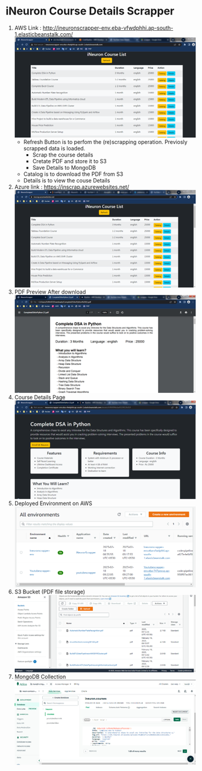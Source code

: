 # iNeuron Course Details Scrapper
1. AWS Link : http://ineuronscrapper-env.eba-vfwdphhi.ap-south-1.elasticbeanstalk.com/
    ![Home Page on AWS](./ins/1.PNG)
    - Refresh Button is to perfom the (re)scrapping operation. Previosly scrapped data is loaded.
        - Scrap the course details
        - Cretate PDF and store it to S3
        - Save Details to MongoDB
    - Catalog is to download the PDF from S3
    - Details is to view the couse Details
2. Azure link : https://inscrap.azurewebsites.net/
    ![Home Page on Azure](./ins/8.PNG)
3. PDF Preview After download 
    ![PDF Preview After download](./ins/2.PNG)
4. Course Details Page
    ![Home Page on Azure](./ins/3.PNG)
5. Deployed Environment on AWS
    ![AWS](./ins/4.PNG)
6. S3 Bucket (PDF file storage)
    ![S3](./ins/5.PNG)
7. MongoDB Collection
    ![MongoDB](./ins/6.PNG)
